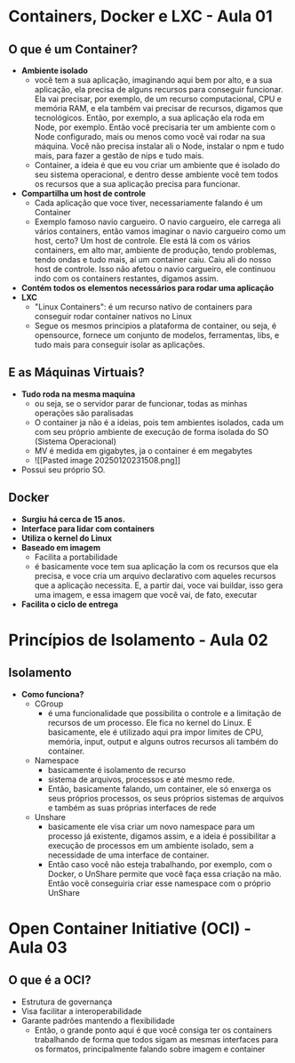 
# Containers, Docker e LXC -  Aula 01
## O que é um Container?
- **Ambiente isolado**
	- você tem a sua aplicação, imaginando aqui bem por alto, e a sua aplicação, ela precisa de alguns recursos para conseguir funcionar. Ela vai precisar, por exemplo, de um recurso computacional, CPU e memória RAM, e ela também vai precisar de recursos, digamos que tecnológicos. Então, por exemplo, a sua aplicação ela roda em Node, por exemplo. Então você precisaria ter um ambiente com o Node configurado, mais ou menos como você vai rodar na sua máquina. Você não precisa instalar ali o Node, instalar o npm e tudo mais, para fazer a gestão de nips e tudo mais.
	- Container, a ideia é que eu vou criar um ambiente que é isolado do seu sistema operacional, e dentro desse ambiente você tem todos os recursos que a sua aplicação precisa para funcionar.
- **Compartilha um host de controle**
	- Cada aplicação que voce tiver, necessariamente falando é um Container
	- Exemplo famoso navio cargueiro. O navio cargueiro, ele carrega ali vários containers, então vamos imaginar o navio cargueiro como um host, certo? Um host de controle. Ele está lá com os vários containers, em alto mar, ambiente de produção, tendo problemas, tendo ondas e tudo mais, aí um container caiu. Caiu ali do nosso host de controle. Isso não afetou o navio cargueiro, ele continuou indo com os containers restantes, digamos assim.
- **Contém todos os elementos necessários para rodar uma aplicação**
- **LXC**
	- "Linux Containers": é um recurso nativo de containers para conseguir rodar container nativos no Linux
	- Segue os mesmos principios a plataforma de container, ou seja, é opensource, fornece um conjunto de modelos, ferramentas, libs, e tudo mais para conseguir isolar as aplicações.
## E as Máquinas Virtuais?
- **Tudo roda na mesma maquina**
	- ou seja, se o servidor parar de funcionar, todas as minhas operações são paralisadas
	- O container ja não é a ideias, pois tem ambientes isolados, cada um com seu próprio ambiente de execução de forma isolada do SO (Sistema Operacional)
	- MV é medida em gigabytes, ja o container é em megabytes
	- ![[Pasted image 20250120231508.png]]
- Possui seu próprio SO.
## Docker
- **Surgiu há cerca de 15 anos.**
- **Interface para lidar com containers**
- **Utiliza o kernel do Linux**
- **Baseado em imagem**
	- Facilita a portabilidade
	- é basicamente voce tem sua aplicação la com os recursos que ela precisa, e voce cria um arquivo declarativo com aqueles recursos que a aplicação necessita. E, a partir dai, voce vai buildar, isso gera uma imagem, e essa imagem que você vai, de fato, executar
- **Facilita o ciclo de entrega**


# Princípios de Isolamento - Aula 02
## Isolamento
- **Como funciona?**
	- CGroup
		- é uma funcionalidade que possibilita o controle e a limitação de recursos de um processo. Ele fica no kernel do Linux. E basicamente, ele é utilizado aqui pra impor limites de CPU, memória, input, output e alguns outros recursos ali também do container.
	- Namespace
		- basicamente é isolamento de recurso
		- sistema de arquivos, processos e até mesmo rede.
		- Então, basicamente falando, um container, ele só enxerga os seus próprios processos, os seus próprios sistemas de arquivos e também as suas próprias interfaces de rede
	- Unshare
		- basicamente ele visa criar um novo namespace para um processo já existente, digamos assim, e a ideia é possibilitar a execução de processos em um ambiente isolado, sem a necessidade de uma interface de container. 
		- Então caso você não esteja trabalhando, por exemplo, com o Docker, o UnShare permite que você faça essa criação na mão. Então você conseguiria criar esse namespace com o próprio UnShare

# Open Container Initiative (OCI) - Aula 03
## O que é a OCI?
- Estrutura de governança
- Visa facilitar a interoperabilidade
- Garante padrões mantendo a flexibilidade
	- Então, o grande ponto aqui é que você consiga ter os containers trabalhando de forma que todos sigam as mesmas interfaces para os formatos, principalmente falando sobre imagem e container